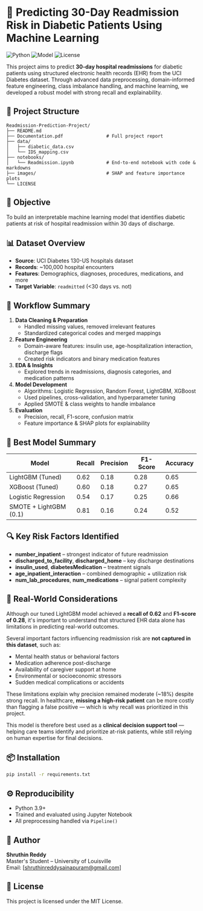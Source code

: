 
# 🏥 Predicting 30-Day Readmission Risk in Diabetic Patients Using Machine Learning

![Python](https://img.shields.io/badge/Language-Python-blue.svg)
![Model](https://img.shields.io/badge/Model-LightGBM-success)
![License](https://img.shields.io/badge/License-MIT-lightgrey)

This project aims to predict **30-day hospital readmissions** for diabetic patients using structured electronic health records (EHR) from the UCI Diabetes dataset. Through advanced data preprocessing, domain-informed feature engineering, class imbalance handling, and machine learning, we developed a robust model with strong recall and explainability.

## 📂 Project Structure

```
Readmission-Prediction-Project/
├── README.md
├── Documentation.pdf                # Full project report 
├── data/
│   ├── diabetic_data.csv
│   └── IDS_mapping.csv
├── notebooks/
│   └── Readmission.ipynb            # End-to-end notebook with code & markdowns
├── images/                          # SHAP and feature importance plots
└── LICENSE
```

## 🎯 Objective

To build an interpretable machine learning model that identifies diabetic patients at risk of hospital readmission within 30 days of discharge.

## 📊 Dataset Overview

- **Source**: UCI Diabetes 130-US hospitals dataset
- **Records**: ~100,000 hospital encounters
- **Features**: Demographics, diagnoses, procedures, medications, and more
- **Target Variable**: `readmitted` (<30 days vs. not)

## 🧪 Workflow Summary

1. **Data Cleaning & Preparation**
   - Handled missing values, removed irrelevant features
   - Standardized categorical codes and merged mappings
2. **Feature Engineering**
   - Domain-aware features: insulin use, age-hospitalization interaction, discharge flags
   - Created risk indicators and binary medication features
3. **EDA & Insights**
   - Explored trends in readmissions, diagnosis categories, and medication patterns
4. **Model Development**
   - Algorithms: Logistic Regression, Random Forest, LightGBM, XGBoost
   - Used pipelines, cross-validation, and hyperparameter tuning
   - Applied SMOTE & class weights to handle imbalance
5. **Evaluation**
   - Precision, recall, F1-score, confusion matrix
   - Feature importance & SHAP plots for explainability

## 🧠 Best Model Summary

| Model                  | Recall | Precision | F1-Score | Accuracy |
|------------------------|--------|-----------|----------|----------|
| LightGBM (Tuned)       | 0.62   | 0.18      | 0.28     | 0.65     |
| XGBoost (Tuned)        | 0.60   | 0.18      | 0.27     | 0.65     |
| Logistic Regression    | 0.54   | 0.17      | 0.25     | 0.66     |
| SMOTE + LightGBM (0.1) | 0.81   | 0.16      | 0.24     | 0.52     |

## 🔍 Key Risk Factors Identified

- **number_inpatient** – strongest indicator of future readmission
- **discharged_to_facility**, **discharged_home** – key discharge destinations
- **insulin_used**, **diabetesMedication** – treatment signals
- **age_inpatient_interaction** – combined demographic + utilization risk
- **num_lab_procedures**, **num_medications** – signal patient complexity

## 🚨 Real-World Considerations

Although our tuned LightGBM model achieved a **recall of 0.62** and **F1-score of 0.28**, it's important to understand that structured EHR data alone has limitations in predicting real-world outcomes.

Several important factors influencing readmission risk are **not captured in this dataset**, such as:

- Mental health status or behavioral factors
- Medication adherence post-discharge
- Availability of caregiver support at home
- Environmental or socioeconomic stressors
- Sudden medical complications or accidents

These limitations explain why precision remained moderate (~18%) despite strong recall. In healthcare, **missing a high-risk patient** can be more costly than flagging a false positive — which is why recall was prioritized in this project.

This model is therefore best used as a **clinical decision support tool** — helping care teams identify and prioritize at-risk patients, while still relying on human expertise for final decisions.



## 📦 Installation

```bash
pip install -r requirements.txt
```

## ⚙️ Reproducibility

- Python 3.9+
- Trained and evaluated using Jupyter Notebook
- All preprocessing handled via `Pipeline()`

## 🧠 Author

**Shruthin Reddy**  
Master's Student – University of Louisville  
Email: [shruthinreddysainapuram@gmail.com]  

## 📌 License

This project is licensed under the MIT License.
